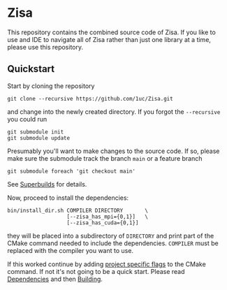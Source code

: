 # Zisa
This repository contains the combined source code of Zisa. If you like to use
and IDE to navigate all of Zisa rather than just one library at a time, please
use this repository.

## Quickstart
Start by cloning the repository
```
git clone --recursive https://github.com/1uc/Zisa.git
```
and change into the newly created directory. If you forgot the `--recursive`
you could run
```
git submodule init
git submodule update
```
Presumably you'll want to make changes to the source code. If so, please make
sure the submodule track the branch `main` or a feature branch
```
git submodule foreach 'git checkout main'
```
See [Superbuilds] for details.

Now, proceed to install the dependencies:
```
bin/install_dir.sh COMPILER DIRECTORY       \
                   [--zisa_has_mpi={0,1}]   \
                   [--zisa_has_cuda={0,1}]
```
they will be placed into a subdirectory of `DIRECTORY` and print
part of the CMake command needed to include the dependencies. `COMPILER` must
be replaced with the compiler you want to use.

If this worked continue by adding [project specific flags] to the CMake
command. If not it's not going to be a quick start. Please read
[Dependencies] and then [Building].

[project specific flags]: https://1uc.github.io/Zisa/md_cmake.html#cmake_flags
[Dependencies]: https://1uc.github.io/Zisa/md_dependencies.html
[Building]: https://1uc.github.io/Zisa/md_building.html
[Superbuilds]: https://1uc.github.io/Zisa/superbuild.html

